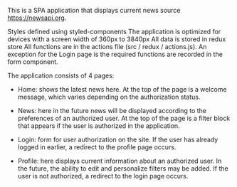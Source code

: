 This is a SPA application that displays current news source https://newsapi.org.

Styles defined using styled-components
The application is optimized for devices with a screen width of 360px to 3840px
All data is stored in redux store
All functions are in the actions file (src / redux / actions.js). An exception for the Login page is the required functions are recorded in the form component.

The application consists of 4 pages:
- Home: shows the latest news here. At the top of the page is a welcome message, which varies depending on the authorization status.

- News: here in the future news will be displayed according to the preferences of an authorized user. At the top of the page is a filter block that appears if the user is authorized in the application.

- Login: form for user authorization on the site. If the user has already logged in earlier, a redirect to the profile page occurs.

- Profile: here displays current information about an authorized user. In the future, the ability to edit and personalize filters may be added. If the user is not authorized, a redirect to the login page occurs.
